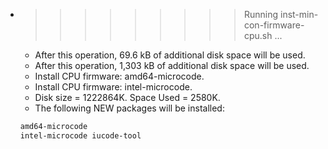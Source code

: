 * >>>>>>>>> Running inst-min-con-firmware-cpu.sh ...
  * After this operation, 69.6 kB of additional disk space will be used.
  * After this operation, 1,303 kB of additional disk space will be used.
  * Install CPU firmware: amd64-microcode.
  * Install CPU firmware: intel-microcode.
  * Disk size = 1222864K. Space Used = 2580K.
  * The following NEW packages will be installed:
  ```bash
  amd64-microcode
  intel-microcode iucode-tool
  ```
